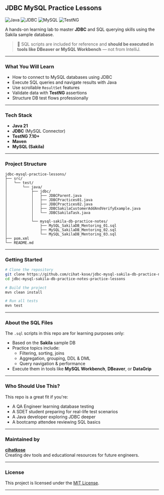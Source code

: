 ## JDBC MySQL Practice Lessons

![Java](https://img.shields.io/badge/Java-ED8B00?style=for-the-badge&logo=java&logoColor=white)
![JDBC](https://img.shields.io/badge/JDBC-3776AB?style=for-the-badge&logo=java&logoColor=white)
![MySQL](https://img.shields.io/badge/MySQL-4479A1?style=for-the-badge&logo=mysql&logoColor=white)
![TestNG](https://img.shields.io/badge/TestNG-FF6C37?style=for-the-badge)

A hands-on learning lab to master **JDBC** and SQL querying skills using the Sakila sample database.

> 📌 SQL scripts are included for reference and **should be executed in tools like DBeaver or MySQL Workbench** — not from IntelliJ.

---

### What You Will Learn

- How to connect to MySQL databases using JDBC
- Execute SQL queries and navigate results with Java
- Use scrollable `ResultSet` features
- Validate data with **TestNG** assertions
- Structure DB test flows professionally

---

### Tech Stack

- **Java 21**
- **JDBC** (MySQL Connector)
- **TestNG 7.10+**
- **Maven**
- **MySQL (Sakila)**

---

### Project Structure

```
jdbc-mysql-practice-lessons/
├── src/
│   └── test/
│       └── java/
│           ├── jdbc/
│           │   ├── JDBCParent.java
│           │   ├── JDBCPractices01.java
│           │   ├── JDBCPractices02.java
│           │   ├── JDBCSakilaCustomerAddAndVerifyExample.java
│           │   └── JDBCSakilaTask.java
│           │
│           └── mysql-sakila-db-practice-notes/
│               ├── MySQL_SakilaDB_Mentoring_01.sql
│               ├── MySQL_SakilaDB_Mentoring_02.sql
│               └── MySQL_SakilaDB_Mentoring_03.sql
├── pom.xml
└── README.md
```

---

### Getting Started

```bash
# Clone the repository
git clone https://github.com/cihat-kose/jdbc-mysql-sakila-db-practice-notes-practice-lessons.git
cd jdbc-mysql-sakila-db-practice-notes-practice-lessons

# Build the project
mvn clean install

# Run all tests
mvn test
```

---

### About the SQL Files

The `.sql` scripts in this repo are for learning purposes only:

- Based on the **Sakila** sample DB
- Practice topics include:
    - Filtering, sorting, joins
    - Aggregation, grouping, DDL & DML
    - Query navigation & performance
- Execute them in tools like **MySQL Workbench**, **DBeaver**, or **DataGrip**

---

### Who Should Use This?

This repo is a great fit if you're:

- A QA Engineer learning database testing
- A SDET student preparing for real-life test scenarios
- A Java developer exploring JDBC deeper
- A bootcamp attendee reviewing SQL basics

---

### Maintained by

**[cihatkose](https://github.com/cihat-kose)**  
Creating dev tools and educational resources for future engineers.

---

### License

This project is licensed under the [MIT License](LICENSE).

---

